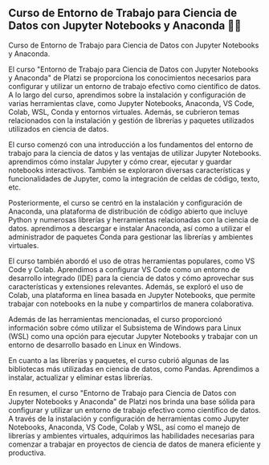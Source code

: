 ## Curso de Entorno de Trabajo para Ciencia de Datos con Jupyter Notebooks y Anaconda 👨‍🎓
Curso de Entorno de Trabajo para Ciencia de Datos con Jupyter Notebooks y Anaconda.

El curso "Entorno de Trabajo para Ciencia de Datos con Jupyter Notebooks y Anaconda" de Platzi se proporciona los conocimientos necesarios para configurar y utilizar un entorno de trabajo efectivo como científico de datos. A lo largo del curso, aprendimos sobre la instalación y configuración de varias herramientas clave, como Jupyter Notebooks, Anaconda, VS Code, Colab, WSL, Conda y entornos virtuales. Además, se cubrieron temas relacionados con la instalación y gestión de librerías y paquetes utilizados utilizados en ciencia de datos.

El curso comenzó con una introducción a los fundamentos del entorno de trabajo para la ciencia de datos y las ventajas de utilizar Jupyter Notebooks. aprendimos cómo instalar Jupyter y cómo crear, ejecutar y guardar notebooks interactivos. También se exploraron diversas características y funcionalidades de Jupyter, como la integración de celdas de código, texto, etc.

Posteriormente, el curso se centró en la instalación y configuración de Anaconda, una plataforma de distribución de código abierto que incluye Python y numerosas librerías y herramientas relacionadas con la ciencia de datos. aprendimos a descargar e instalar Anaconda, así como a utilizar el administrador de paquetes Conda para gestionar las librerías y ambientes virtuales.

El curso también abordó el uso de otras herramientas populares, como VS Code y Colab. Aprendimos a configurar VS Code como un entorno de desarrollo integrado (IDE) para la ciencia de datos y cómo aprovechar sus características y extensiones relevantes. Además, se exploró el uso de Colab, una plataforma en línea basada en Jupyter Notebooks, que permite trabajar con notebooks en la nube y compartirlos de manera colaborativa.

Además de las herramientas mencionadas, el curso proporcionó información sobre cómo utilizar el Subsistema de Windows para Linux (WSL) como una opción para ejecutar Jupyter Notebooks y trabajar con un entorno de desarrollo basado en Linux en Windows.

En cuanto a las librerías y paquetes, el curso cubrió algunas de las bibliotecas más utilizadas en ciencia de datos, como Pandas. Aprendimos a instalar, actualizar y eliminar estas librerías.

En resumen, el curso "Entorno de Trabajo para Ciencia de Datos con Jupyter Notebooks y Anaconda" de Platzi nos brinda una base sólida para configurar y utilizar un entorno de trabajo efectivo como científico de datos. A través de la instalación y configuración de herramientas como Jupyter Notebooks, Anaconda, VS Code, Colab y WSL, así como el manejo de librerías y ambientes virtuales, adquirimos las habilidades necesarias para comenzar a trabajar en proyectos de ciencia de datos de manera eficiente y productiva.
